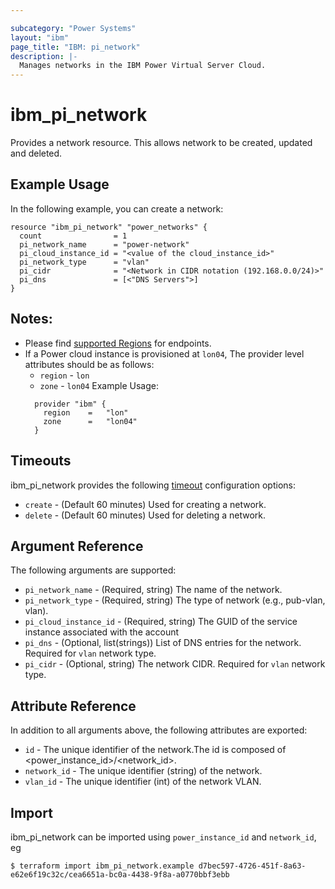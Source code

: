 ```yaml
---

subcategory: "Power Systems"
layout: "ibm"
page_title: "IBM: pi_network"
description: |-
  Manages networks in the IBM Power Virtual Server Cloud.
---
```


# ibm\_pi_network

Provides a network resource. This allows network to be created, updated and deleted.

## Example Usage

In the following example, you can create a network:

```hcl
resource "ibm_pi_network" "power_networks" {
  count                = 1
  pi_network_name      = "power-network"
  pi_cloud_instance_id = "<value of the cloud_instance_id>"
  pi_network_type      = "vlan"
  pi_cidr              = "<Network in CIDR notation (192.168.0.0/24)>"
  pi_dns               = [<"DNS Servers">]
}
```
## Notes:
* Please find [supported Regions](https://cloud.ibm.com/apidocs/power-cloud#endpoint) for endpoints.
* If a Power cloud instance is provisioned at `lon04`, The provider level attributes should be as follows:
  * `region` - `lon`
  * `zone` - `lon04`
  Example Usage:
  ```hcl
    provider "ibm" {
      region    =   "lon"
      zone      =   "lon04"
    }
  ```

## Timeouts

ibm_pi_network provides the following [timeout](https://www.terraform.io/docs/configuration/resources.html#timeouts) configuration options:

* `create` - (Default 60 minutes) Used for creating a network.
* `delete` - (Default 60 minutes) Used for deleting a network.

## Argument Reference

The following arguments are supported:

* `pi_network_name` - (Required, string) The name of the network.
* `pi_network_type` - (Required, string) The type of network (e.g., pub-vlan, vlan).
* `pi_cloud_instance_id` - (Required, string) The GUID of the service instance associated with the account
* `pi_dns` - (Optional, list(strings)) List of DNS entries for the network. Required for `vlan` network type.
* `pi_cidr` - (Optional, string) The network CIDR. Required for `vlan` network type.


## Attribute Reference

In addition to all arguments above, the following attributes are exported:

* `id` - The unique identifier of the network.The id is composed of \<power_instance_id\>/\<network_id\>.
* `network_id` - The unique identifier (string) of the network.
* `vlan_id` - The unique identifier (int) of the network VLAN.

## Import

ibm_pi_network can be imported using `power_instance_id` and `network_id`, eg

```
$ terraform import ibm_pi_network.example d7bec597-4726-451f-8a63-e62e6f19c32c/cea6651a-bc0a-4438-9f8a-a0770bbf3ebb
```
